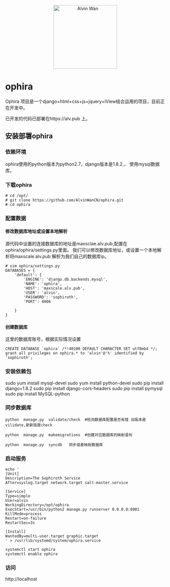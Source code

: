 <p align='center'> <a href='https://github.com/alvinwancn' target="_blank"> <img src='https://github.com/AlvinWanCN/life-record/raw/master/images/etlucency.png' alt='Alvin Wan' width=200></a></p>



# ophira
Ophira 项目是一个django+html+css+js+jquery+iView结合运用的项目，目前正在开发中。


已开发的代码已部署在https://alv.pub 上。

## 安装部署ophira

### 依赖环境

ophira使用的python版本为python2.7，django版本是1.8.2.， 使用mysql数据库。

### 下载ophira
```
# cd /opt/
# git clone https://github.com/AlvinWanCN/ophira.git
# cd ophira

```

### 配置数据

#### 修改数据库地址或设置本地解析

源代码中设置的连接数据库的地址是maxsclae.alv.pub,配置在ophira/ophira/settings.py里面。
我们可以修改数据库地址，或设置一个本地解析将maxscale.alv.pub 解析为我们自己的数据库ip。
```
# vim ophira/settings.py
DATABASES = {
    'default': {
        'ENGINE': 'django.db.backends.mysql',
        'NAME': 'ophira',
        'HOST': 'maxscale.alv.pub',
        'USER': 'alvin',
        'PASSWORD': 'sophiroth',
        'PORT': 4006

    }
}
```
#### 创建数据库

这里的数据库账号，根据实际情况设置
```
CREATE DATABASE `ophira` /*!40100 DEFAULT CHARACTER SET utf8mb4 */;
grant all privileges on ophira.* to 'alvin'@'%' identified by 'sophiroth';
```

### 安装依赖包

sudo yum install mysql-devel
sudo yum install python-devel
sudo pip install django=1.8.2
sudo pip install django-cors-headers
sudo pip install pymysql
sudo pip install MySQL-python

### 同步数据库

```
python  manage.py  validate/check  #检测数据库配置是否有错 旧版本是vilidate,新新版是check

python  manage.py  makemigrations  #创建对应数据库的映射语句

python  manage.py  syncdb   同步或者映射数据库
```

### 启动服务

```
echo '
[Unit]
Description=The Sophiroth Service
After=syslog.target network.target salt-master.service

[Service]
Type=simple
User=alvin
WorkingDirectory=/opt/ophira
ExecStart=/usr/bin/python2 manage.py runserver 0.0.0.0:8001
KillMode=process
Restart=on-failure
RestartSec=3s

[Install]
WantedBy=multi-user.target graphic.target
' > /usr/lib/systemd/system/ophira.service

systemctl start ophira
systemctl enable ophira

```

### 访问
http://localhost
